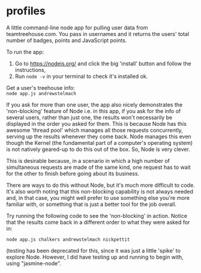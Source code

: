 # profiles
A little command-line node app for pulling user data from teamtreehouse.com.
You pass in usernames and it returns the users' total number of badges, points and JavaScript points.

To run the app:  
1. Go to https://nodejs.org/ and click the big 'install' button and follow the instructions,  
2. Run `node -v` in your terminal to check it's installed ok.

Get a user's treehouse info:  
`node app.js andrewstelmach`

If you ask for more than one user, the app also nicely demonstrates the 'non-blocking' feature of Node i.e. in this app, if you ask for the info of several users, rather than just one, the results won't necessarily be displayed in the order you asked for them. This is because Node has this awesome 'thread pool' which manages all those requests concurrently, serving up the results whenever they come back. Node manages this even though the Kernel (the fundamental part of a computer's operating system) is not natively geared-up to do this out of the box. So, Node is very clever.

This is desirable because, in a scenario in which a high number of simultaneous requests are made of the same kind, one request has to wait for the other to finish before going about its business.

There are ways to do this without Node, but it's much more difficult to code. It's also worth noting that this non-blocking capability is not always needed and, in that case, you might well prefer to use something else you're more familiar with, or something that is just a better tool for the job overall.

Try running the following code to see the 'non-blocking' in action. Notice that the results come back in a different order to what they were asked for in:

`node app.js chalkers andrewstelmach nickpettit`

(testing has been deprecated for this, since it was just a little 'spike' to explore Node. However, I did have testing up and running to begin with, using "jasmine-node".

